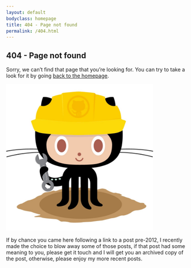 ```yaml
---
layout: default
bodyclass: homepage
title: 404 - Page not found
permalink: /404.html
---
```


<article class="page">
	<h1>404 - Page not found</h1>
	<div class="entry">
		<p>Sorry, we can’t find that page that you’re looking for. You can try to take a look for it by going <a href="/">back to the homepage</a>.</p>
		<p><a href="/"><img src="/404.jpg" alt="Constructocat by https://github.com/jasoncostello" style="width: 400px;"></a></p>
		<p>If by chance you came here following a link to a post pre-2012, I recently made the choice to blow away some of those posts, if that post had some meaning to you, please get it touch and I will get you an archived copy of the post, otherwise, please enjoy my more recent posts.</p>
	</div>
</article>